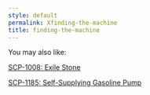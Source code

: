 ```yaml
---
style: default
permalink: Xfinding-the-machine
title: finding-the-machine
---
```

You may also like:

[SCP-1008: Exile Stone](http://scp-wiki.net/scp-1008)

[SCP-1185: Self-Supplying Gasoline Pump](http://scp-wiki.net/scp-1185)
